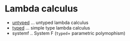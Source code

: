 # Lambda calculus

- [untyped](https://github.com/ksrky/lambda-calculus/tree/master/src/untyped) ... untyped lambda calculus
- [typed](https://github.com/ksrky/lambda-calculus/tree/master/src/typed) ... simple type lambda calculus
- systemf .. System F (`typed`+ parametric polymophism)
